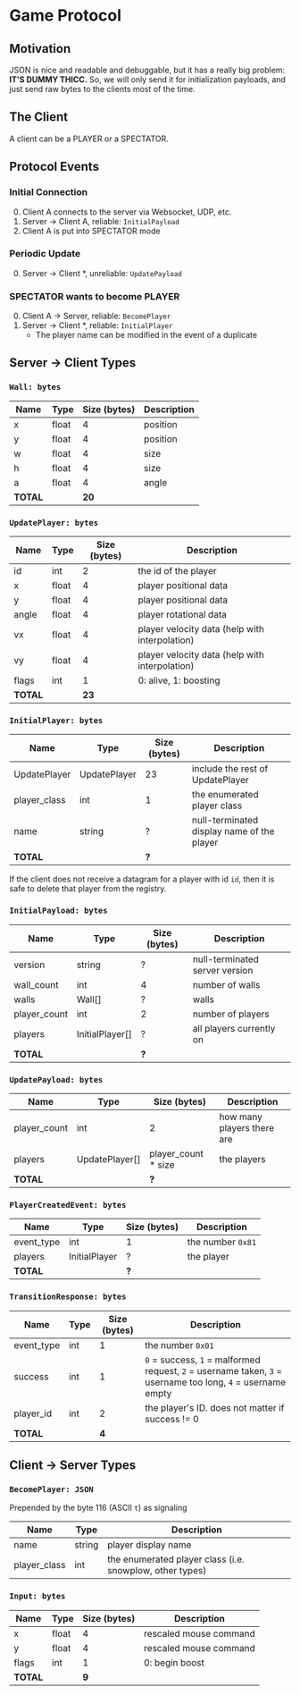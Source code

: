 Game Protocol
=============

## Motivation

JSON is nice and readable and debuggable, but it has a really big problem: **IT'S DUMMY THICC.** So, we will only send it for initialization payloads, and just send raw bytes to the clients most of the time.

## The Client

A client can be a PLAYER or a SPECTATOR. 

## Protocol Events

### Initial Connection

0. Client A connects to the server via Websocket, UDP, etc.
1. Server -> Client A, reliable: `InitialPayload`
2. Client A is put into SPECTATOR mode

### Periodic Update

0. Server -> Client *, unreliable: `UpdatePayload`

### SPECTATOR wants to become PLAYER

0. Client A -> Server, reliable: `BecomePlayer`
1. Server -> Client *, reliable: `InitialPlayer`
    - The player name can be modified in the event of a duplicate

## Server -> Client Types

### `Wall: bytes`
Name | Type | Size (bytes) | Description 
-----|------|--------------|------------
x | float | 4 | position
y | float | 4 | position
w | float | 4 | size
h | float | 4 | size
a | float | 4 | angle
**TOTAL** | | **20** | 

### `UpdatePlayer: bytes`

Name | Type | Size (bytes) | Description 
-----|------|--------------|------------
id    | int | 2 | the id of the player 
x     | float | 4 | player positional data
y     | float | 4 | player positional data
angle | float | 4 | player rotational data
vx    | float | 4 | player velocity data (help with interpolation)
vy    | float | 4 | player velocity data (help with interpolation)
flags | int | 1 | 0: alive, 1: boosting
**TOTAL** | | **23** | 

### `InitialPlayer: bytes`

Name | Type | Size (bytes) | Description 
-----|------|--------------|------------
UpdatePlayer | UpdatePlayer | 23 | include the rest of UpdatePlayer
player_class | int | 1 | the enumerated player class
name | string | ? | null-terminated display name of the player
**TOTAL** | | **?** | 

If the client does not receive a datagram for a player with id `id`, then it is safe to delete that player from the registry.

### `InitialPayload: bytes`

Name | Type | Size (bytes) | Description 
-----|------|--------------|------------
version | string | ? | null-terminated server version
wall_count | int | 4 | number of walls
walls | Wall[] | ? | walls
player_count | int | 2 | number of players
players | InitialPlayer[] | ? | all players currently on
**TOTAL** | | **?** | 

### `UpdatePayload: bytes`

Name | Type | Size (bytes) | Description 
-----|------|--------------|------------
player_count | int | 2 | how many players there are
players | UpdatePlayer[] | player_count * size | the players
**TOTAL** | | **?** | 

### `PlayerCreatedEvent: bytes`

Name | Type | Size (bytes) | Description 
-----|------|--------------|------------
event_type | int | 1 | the number `0x81`
players | InitialPlayer | ? | the player
**TOTAL** | | **?** | 

### `TransitionResponse: bytes`

Name | Type | Size (bytes) | Description 
-----|------|--------------|------------
event_type | int | 1 | the number `0x01`
success | int | 1 | `0` = success, `1` = malformed request, `2` = username taken, `3` = username too long, `4` = username empty
player_id | int | 2 | the player's ID. does not matter if success != 0
**TOTAL** | | **4** | 

## Client -> Server Types

### `BecomePlayer: JSON`

Prepended by the byte 116 (ASCII `t`) as signaling

Name | Type | Description 
-----|------|-------------
name | string | player display name
player_class | int | the enumerated player class (i.e. snowplow, other types)

### `Input: bytes`

Name | Type | Size (bytes) | Description 
-----|------|--------------|------------
x     | float | 4 | rescaled mouse command
y     | float | 4 | rescaled mouse command
flags | int | 1 | 0: begin boost
**TOTAL** | | **9** | 
